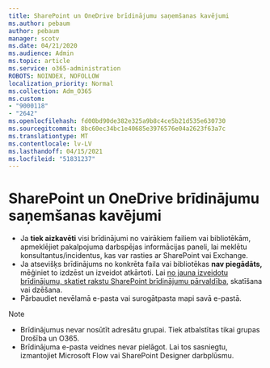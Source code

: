 ```yaml
---
title: SharePoint un OneDrive brīdinājumu saņemšanas kavējumi
ms.author: pebaum
author: pebaum
manager: scotv
ms.date: 04/21/2020
ms.audience: Admin
ms.topic: article
ms.service: o365-administration
ROBOTS: NOINDEX, NOFOLLOW
localization_priority: Normal
ms.collection: Adm_O365
ms.custom:
- "9000118"
- "2642"
ms.openlocfilehash: fd00bd90de382e325a9b8c4ce5b21d535e630730
ms.sourcegitcommit: 8bc60ec34bc1e40685e3976576e04a2623f63a7c
ms.translationtype: MT
ms.contentlocale: lv-LV
ms.lasthandoff: 04/15/2021
ms.locfileid: "51831237"
---
```

# <a name="delays-in-receiving-sharepoint-and-onedrive-alerts"></a>SharePoint un OneDrive brīdinājumu saņemšanas kavējumi

- Ja **tiek aizkavēti** visi brīdinājumi no vairākiem [](https://portal.office.com/adminportal/home?ref=/servicehealth) failiem vai bibliotēkām, apmeklējiet pakalpojuma darbspējas informācijas paneli, lai meklētu konsultantus/incidentus, kas var rasties ar SharePoint vai Exchange.
- Ja atsevišķs brīdinājums no konkrēta faila vai bibliotēkas **nav piegādāts,** mēģiniet to izdzēst un izveidot atkārtoti. Lai [no jauna izveidotu brīdinājumu, skatiet rakstu SharePoint brīdinājumu pārvaldība,](https://support.microsoft.com/office/99dfb19c-9a90-4a8c-aba1-aa8c8afb0de2) skatīšana vai dzēšana.
- Pārbaudiet nevēlamā e-pasta vai surogātpasta mapi savā e-pastā.

> [!NOTE]
> - Brīdinājumus nevar nosūtīt adresātu grupai. Tiek atbalstītas tikai grupas Drošība un O365.
> - Brīdinājuma e-pasta veidnes nevar pielāgot. Lai tos sasniegtu, izmantojiet Microsoft Flow vai SharePoint Designer darbplūsmu.
